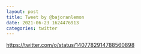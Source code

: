 ```yaml
--- 
layout: post 
title: Tweet by @bajoranlemon 
date: 2021-06-23 1624476913 
categories: twitter 
--- 
```

https://twitter.com/o/status/1407782914788560898